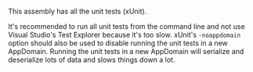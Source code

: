 ﻿This assembly has all the unit tests (xUnit).

It's recommended to run all unit tests from the command line and not use Visual Studio's
Test Explorer because it's too slow. xUnit's `-noappdomain` option should also be used
to disable running the unit tests in a new AppDomain. Running the unit tests in a new
AppDomain will serialize and deserialize lots of data and slows things down a lot.
